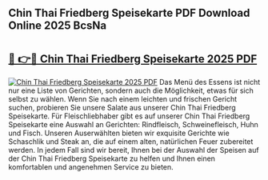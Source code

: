 ## Chin Thai Friedberg Speisekarte PDF Download Online 2025 BcsNa

# <h2><a href="http://gc8psc.nevu.top/?p=Chin+Thai+Friedberg+Speisekarte">🔗 👉🔴 Chin Thai Friedberg Speisekarte 2025 PDF</a></h2>

[![Chin Thai Friedberg Speisekarte 2025 PDF](https://i.imgur.com/dBaPXMq.png)](http://gc8psc.nevu.top/?p=Chin+Thai+Friedberg+Speisekarte)
Das Menü des Essens ist nicht nur eine Liste von Gerichten, sondern auch die Möglichkeit, etwas für sich selbst zu wählen. Wenn Sie nach einem leichten und frischen Gericht suchen, probieren Sie unsere Salate aus unserer Chin Thai Friedberg Speisekarte. Für Fleischliebhaber gibt es auf unserer Chin Thai Friedberg Speisekarte eine Auswahl an Gerichten: Rindfleisch, Schweinefleisch, Huhn und Fisch. Unseren Auserwählten bieten wir exquisite Gerichte wie Schaschlik und Steak an, die auf einem alten, natürlichen Feuer zubereitet werden. In jedem Fall sind wir bereit, Ihnen bei der Auswahl der Speisen auf der Chin Thai Friedberg Speisekarte zu helfen und Ihnen einen komfortablen und angenehmen Service zu bieten.
